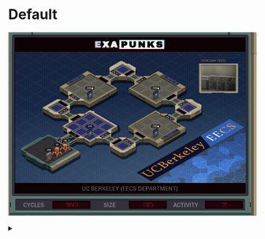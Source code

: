 # Default
![](default.gif)

<details><summary></summary>
<p>
XA

```
GRAB 300
COPY F X

MARK ROOMLOOP
LINK 800
HOST T
TEST T = X
FJMP ROOMLOOP

NOTE X = METADATA
COPY F X
WIPE

NOTE FIND METADATA
GRAB 200
SEEK 9999
MARK METADATAFINDER
SEEK -3
TEST F = X
SEEK -1
FJMP METADATAFINDER

NOTE TAG
SEEK 1
NOTE SEEK POS
COPY F X
NOTE NUM VALUES
COPY F M

SEEK -9999
SEEK X

NOTE SEND NUM VALUES
COPY M X

MARK READDATA
COPY F M
SUBI X 1 X
TEST X > 0
TJMP READDATA
```

XB

```
MAKE

NOTE ECHO CHANNEL
COPY M X
COPY X M

MARK WRITER
COPY M F
SUBI X 1 X
TEST X > 0
TJMP WRITER
```
</p>
</details>
